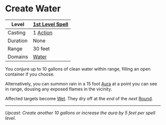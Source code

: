 # Create Water

| Level    | [1st Level Spell](1st%20Level%20Spells.md)          |
| -------- | --------------------------------------------------- |
| Casting  | 1 [Action](../../../../Game%20Procedures/Core%20Procedures/Action.md) |
| Duration | None                                                |
| Range    | 30 feet                                             |
| Domains  | [Water](../../Spell%20Domains/Water.md)          |

You conjure up to 10 gallons of clean water within range, filling an open container if you choose.

Alternatively, you can summon rain in a 15 foot [Aura](../../Areas%20of%20Effect/Aura.md) at a point you can see in range, dousing any exposed flames in the vicinity.

Affected targets become [Wet](../../../../Game%20Procedures/Conditions/Wet.md). They dry off at the *end* of the *next* [Round](../../../../Game%20Procedures/Core%20Procedures/Round.md).

---
*Upcast: Create another 10 gallons or increase the aura by 5 feet per spell level*.
